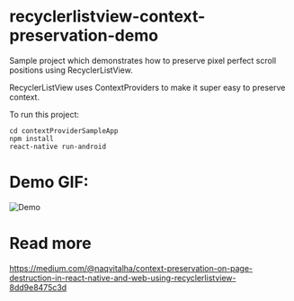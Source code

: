 # recyclerlistview-context-preservation-demo

Sample project which demonstrates how to preserve pixel perfect scroll positions using RecyclerListView. 

RecyclerListView uses ContextProviders to make it super easy to preserve context.

To run this project:

```
cd contextProviderSampleApp
npm install
react-native run-android
```
# Demo GIF:

![Demo](https://media.giphy.com/media/26vIfoQxV4vLScoUM/giphy.gif)

# Read more

https://medium.com/@naqvitalha/context-preservation-on-page-destruction-in-react-native-and-web-using-recyclerlistview-8dd9e8475c3d
